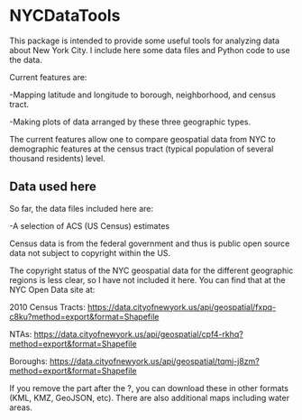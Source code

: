 # NYCDataTools
This package is intended to provide some useful tools for analyzing data
about New York City. I include here some data files and Python code
to use the data.

Current features are:

  -Mapping latitude and longitude to borough, neighborhood, and census tract.

  -Making plots of data arranged by these three geographic types.

The current features allow one to compare geospatial data from NYC to demographic features at the census tract (typical population of several thousand residents) level.

## Data used here

So far, the data files included here are:

  -A selection of ACS (US Census) estimates

Census data is from the federal government and thus is public open source data not subject to copyright within the US.

The copyright status of the NYC geospatial data for the different geographic regions is less clear, so I have not included it here. You can find that at the NYC Open Data site at:

2010 Census Tracts:
https://data.cityofnewyork.us/api/geospatial/fxpq-c8ku?method=export&format=Shapefile

NTAs:
https://data.cityofnewyork.us/api/geospatial/cpf4-rkhq?method=export&format=Shapefile

Boroughs:
https://data.cityofnewyork.us/api/geospatial/tqmj-j8zm?method=export&format=Shapefile

If you remove the part after the ?, you can download these in other formats (KML, KMZ, GeoJSON, etc).  There are also additional maps including water areas.
